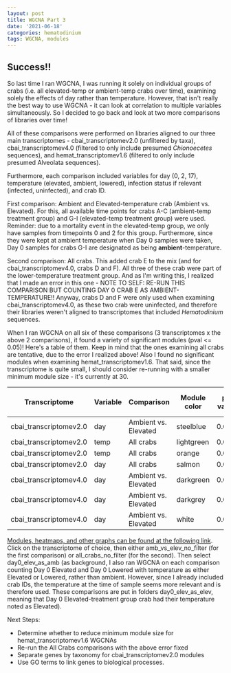 ```yaml
---
layout: post
title: WGCNA Part 3
date: '2021-06-18'
categories: hematodinium
tags: WGCNA, modules
---
```


## Success!!

So last time I ran WGCNA, I was running it solely on individual groups of crabs (i.e. all elevated-temp or ambient-temp crabs over time), examining solely the effects of day rather than temperature. However, that isn't really the best way to use WGCNA - it can look at correlation to multiple variables simultaneously. So I decided to go back and look at two more comparisons of libraries over time!

All of these comparisons were performed on libraries aligned to our three main transcriptomes - cbai_transcriptomev2.0 (unfiltered by taxa), cbai_transcriptomev4.0 (filtered to only include presumed _Chionoecetes_ sequences), and hemat_transcriptomev1.6 (filtered to only include presumed Alveolata sequences).

Furthermore, each comparison included variables for day (0, 2, 17), temperature (elevated, ambient, lowered), infection status if relevant (infected, uninfected), and crab ID.

First comparison: Ambient and Elevated-temperature crab (Ambient vs. Elevated). For this, all available time points for crabs A-C (ambient-temp treatment group) and G-I (elevated-temp treatment group) were used. Reminder: due to a mortality event in the elevated-temp group, we only have samples from timepoints 0 and 2 for this group. Furthermore, since they were kept at ambient temperature when Day 0 samples were taken, Day 0 samples for crabs G-I are designated as being **ambient**-temperature.

Second comparison: All crabs. This added crab E to the mix (and for cbai_transcriptomev4.0, crabs D and F). All three of these crab were part of the lower-temperature treatment group. And as I'm writing this, I realized that I made an error in this one - NOTE TO SELF: RE-RUN THIS COMPARISON BUT COUNTING DAY 0 CRAB E AS AMBIENT-TEMPERATURE!! Anyway, crabs D and F were only used when examining cbai_transcriptomev4.0, as these two crab were uninfected, and therefore their libraries weren't aligned to transcriptomes that included _Hematodinium_ sequences.

When I ran WGCNA on all six of these comparisons (3 transcriptomes x the above 2 comparisons), it found a variety of significant modules (pval <= 0.05)! Here's a table of them. Keep in mind that the ones examining all crabs are tentative, due to the error I realized above! Also I found no significant modules when examining hemat_transcriptomev1.6. That said, since the transcriptome is quite small, I should consider re-running with a smaller minimum module size - it's currently at 30.

| Transcriptome          | Variable | Comparison           | Module color | p-value | Number of genes |
|------------------------|----------|----------------------|--------------|---------|-----------------|
| cbai_transcriptomev2.0 | day      | Ambient vs. Elevated | steelblue    | 0.04    | 656             |
| cbai_transcriptomev2.0 | temp     | All crabs            | lightgreen   | 0.005   | 300             |
| cbai_transcriptomev2.0 | temp     | All crabs            | orange       | 0.03    | 121             |
| cbai_transcriptomev2.0 | day      | All crabs            | salmon       | 0.04    | 518             |
| cbai_transcriptomev4.0 | day      | Ambient vs. Elevated | darkgreen    | 0.02    | 90              |
| cbai_transcriptomev4.0 | day      | Ambient vs. Elevated | darkgrey     | 0.01    | 399             |
| cbai_transcriptomev4.0 | day      | Ambient vs. Elevated | white        | 0.02    | 43              |

[Modules, heatmaps, and other graphs can be found at the following link](https://github.com/afcoyle/hemat_bairdi_transcriptome/tree/main/output/WGCNA_output). Click on the transcriptome of choice, then either amb_vs_elev_no_filter (for the first comparison) or all_crabs_no_filter (for the second). Then select day0_elev_as_amb (as background, I also ran WGCNA on each comparison counting Day 0 Elevated and Day 0 Lowered with temperature as either Elevated or Lowered, rather than ambient. However, since I already included crab IDs, the temperature at the time of sample seems more relevant and is therefore used. These comparisons are put in folders day0_elev_as_elev, meaning that Day 0 Elevated-treatment group crab had their temperature noted as Elevated).

Next Steps:
- Determine whether to reduce minimum module size for hemat_transcriptomev1.6 WGCNAs
- Re-run the All Crabs comparisons with the above error fixed
- Separate genes by taxonomy for cbai_transcriptomev2.0 modules
- Use GO terms to link genes to biological processes. 